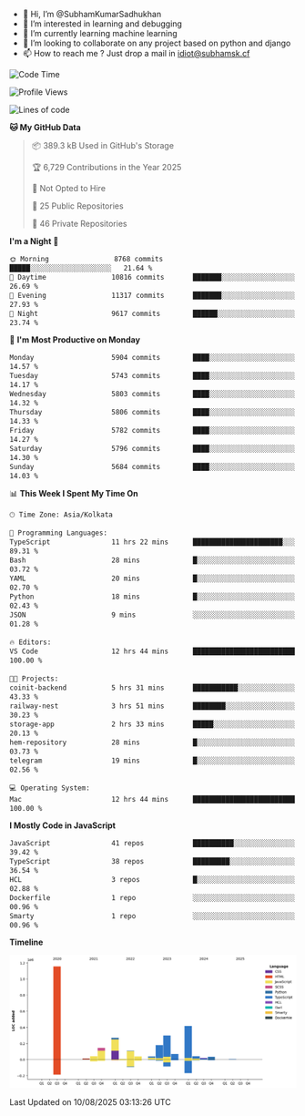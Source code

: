- 👋 Hi, I’m @SubhamKumarSadhukhan
- 👀 I’m interested in learning and debugging
- 🌱 I’m currently learning machine learning
- 💞️ I’m looking to collaborate on any project based on python and django
- 📫 How to reach me ?
      Just drop a mail in idiot@subhamsk.cf

<!---
SubhamKumarSadhukhan/SubhamKumarSadhukhan is a ✨ special ✨ repository because its `README.md` (this file) appears on your GitHub profile.
You can click the Preview link to take a look at your changes.
--->


<!--START_SECTION:waka-->
![Code Time](http://img.shields.io/badge/Code%20Time-3%2C043%20hrs%2057%20mins-blue)

![Profile Views](http://img.shields.io/badge/Profile%20Views-0-blue)

![Lines of code](https://img.shields.io/badge/From%20Hello%20World%20I%27ve%20Written-2.9%20million%20lines%20of%20code-blue)

**🐱 My GitHub Data** 

> 📦 389.3 kB Used in GitHub's Storage 
 > 
> 🏆 6,729 Contributions in the Year 2025
 > 
> 🚫 Not Opted to Hire
 > 
> 📜 25 Public Repositories 
 > 
> 🔑 46 Private Repositories 
 > 
**I'm a Night 🦉** 

```text
🌞 Morning                8768 commits        █████░░░░░░░░░░░░░░░░░░░░   21.64 % 
🌆 Daytime                10816 commits       ███████░░░░░░░░░░░░░░░░░░   26.69 % 
🌃 Evening                11317 commits       ███████░░░░░░░░░░░░░░░░░░   27.93 % 
🌙 Night                  9617 commits        ██████░░░░░░░░░░░░░░░░░░░   23.74 % 
```
📅 **I'm Most Productive on Monday** 

```text
Monday                   5904 commits        ████░░░░░░░░░░░░░░░░░░░░░   14.57 % 
Tuesday                  5743 commits        ████░░░░░░░░░░░░░░░░░░░░░   14.17 % 
Wednesday                5803 commits        ████░░░░░░░░░░░░░░░░░░░░░   14.32 % 
Thursday                 5806 commits        ████░░░░░░░░░░░░░░░░░░░░░   14.33 % 
Friday                   5782 commits        ████░░░░░░░░░░░░░░░░░░░░░   14.27 % 
Saturday                 5796 commits        ████░░░░░░░░░░░░░░░░░░░░░   14.30 % 
Sunday                   5684 commits        ████░░░░░░░░░░░░░░░░░░░░░   14.03 % 
```


📊 **This Week I Spent My Time On** 

```text
🕑︎ Time Zone: Asia/Kolkata

💬 Programming Languages: 
TypeScript               11 hrs 22 mins      ██████████████████████░░░   89.31 % 
Bash                     28 mins             █░░░░░░░░░░░░░░░░░░░░░░░░   03.72 % 
YAML                     20 mins             █░░░░░░░░░░░░░░░░░░░░░░░░   02.70 % 
Python                   18 mins             █░░░░░░░░░░░░░░░░░░░░░░░░   02.43 % 
JSON                     9 mins              ░░░░░░░░░░░░░░░░░░░░░░░░░   01.28 % 

🔥 Editors: 
VS Code                  12 hrs 44 mins      █████████████████████████   100.00 % 

🐱‍💻 Projects: 
coinit-backend           5 hrs 31 mins       ███████████░░░░░░░░░░░░░░   43.33 % 
railway-nest             3 hrs 51 mins       ████████░░░░░░░░░░░░░░░░░   30.23 % 
storage-app              2 hrs 33 mins       █████░░░░░░░░░░░░░░░░░░░░   20.13 % 
hem-repository           28 mins             █░░░░░░░░░░░░░░░░░░░░░░░░   03.73 % 
telegram                 19 mins             █░░░░░░░░░░░░░░░░░░░░░░░░   02.56 % 

💻 Operating System: 
Mac                      12 hrs 44 mins      █████████████████████████   100.00 % 
```

**I Mostly Code in JavaScript** 

```text
JavaScript               41 repos            ██████████░░░░░░░░░░░░░░░   39.42 % 
TypeScript               38 repos            █████████░░░░░░░░░░░░░░░░   36.54 % 
HCL                      3 repos             █░░░░░░░░░░░░░░░░░░░░░░░░   02.88 % 
Dockerfile               1 repo              ░░░░░░░░░░░░░░░░░░░░░░░░░   00.96 % 
Smarty                   1 repo              ░░░░░░░░░░░░░░░░░░░░░░░░░   00.96 % 
```



**Timeline**

![Lines of Code chart](https://raw.githubusercontent.com/SubhamKumarSadhukhan/SubhamKumarSadhukhan/main/assets/bar_graph.png)


 Last Updated on 10/08/2025 03:13:26 UTC
<!--END_SECTION:waka-->
